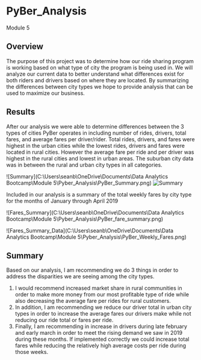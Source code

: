 # PyBer_Analysis
Module 5

## Overview
The purpose of this project was to determine how our ride sharing program is working based on what type of city the program is being used in. We will analyze our current data to better understand what differences exist for both riders and drivers based on where they are located. By summarizing the differences between city types we hope to provide analysis that can be used to maximize our business.

## Results
After our analysis we were able to determine differences between the 3 types of cities PyBer operates in including number of rides, drivers, total fares, and average fares per driver/rider. Total rides, drivers, and fares were highest in the urban cities while the lowest rides, drivers and fares were located in rural cities. However the average fare per ride and per driver was highest in the rural cities and lowest in urban areas. The suburban city data was in between the rural and urban city types in all categories. 

![Summary](C:\Users\seanb\OneDrive\Documents\Data Analytics Bootcamp\Module 5\Pyber_Analysis\PyBer_Summary.png)
![Summary](https://github.com/sbull32/PyBer_Analysis.git/Resources/PyBer_fare_summary.png)

Included in our analysis is a summary of the total weekly fares by city type for the months of January through April 2019

![Fares_Summary](C:\Users\seanb\OneDrive\Documents\Data Analytics Bootcamp\Module 5\Pyber_Analysis\PyBer_fare_summary.png)

![Fares_Summary_Data](C:\Users\seanb\OneDrive\Documents\Data Analytics Bootcamp\Module 5\Pyber_Analysis\PyBer_Weekly_Fares.png)

## Summary
Based on our analysis, I am recommending we do 3 things in order to address the disparities we are seeing among the city types. 
1. I would recommend increased market share in rural communities in order to make more money from our most profitable type of ride while also decreasing the average fare per rides for rural customers.
2. In addition, I am recommending we reduce our driver total in urban city types in order to increase the average fares our drivers make while not reducing our ride total or fares per ride.
3. Finally, I am recommending in increase in drivers during late february and early march in order to meet the rising demand we saw in 2019 during these months. If implemented correctly we could increase total fares while reducing the relatively high average costs per ride during those weeks.
